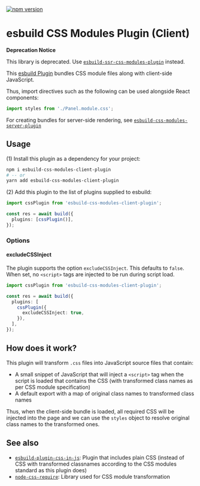 [![npm version](https://badge.fury.io/js/esbuild-css-modules-client-plugin.svg)](https://badge.fury.io/js/esbuild-css-modules-client-plugin)

# esbuild CSS Modules Plugin (Client)

**Deprecation Notice**

This library is deprecated. Use [`esbuild-ssr-css-modules-plugin`](https://www.npmjs.com/package/esbuild-ssr-css-modules-plugin) instead.

This [esbuild Plugin](https://esbuild.github.io/plugins/) bundles CSS module files along with client-side JavaScript.

Thus, import directives such as the following can be used alongside React components:

```typescript
import styles from './Panel.module.css';
```

For creating bundles for server-side rendering, see [`esbuild-css-modules-server-plugin`](https://www.npmjs.com/package/esbuild-css-modules-server-plugin)

## Usage

(1) Install this plugin as a dependency for your project:

```sh
npm i esbuild-css-modules-client-plugin
# -- or
yarn add esbuild-css-modules-client-plugin
```

(2) Add this plugin to the list of plugins supplied to esbuild:

```typescript
import cssPlugin from 'esbuild-css-modules-client-plugin';

const res = await build({
  plugins: [cssPlugin()],
});
```

### Options

#### excludeCSSInject

The plugin supports the option `excludeCSSInject`. This defaults to `false`. When set, no `<script>` tags are injected to be run during script load.

```typescript
import cssPlugin from 'esbuild-css-modules-client-plugin';

const res = await build({
  plugins: [
    cssPlugin({
      excludeCSSInject: true,
    }),
  ],
});
```

## How does it work?

This plugin will transform `.css` files into JavaScript source files that contain:

- A small snippet of JavaScript that will inject a `<script>` tag when the script is loaded that contains the CSS (with transformed class names as per CSS module specification)
- A default export with a map of original class names to transformed class names

Thus, when the client-side bundle is loaded, all required CSS will be injected into the page and we can use the `styles` object to resolve original class names to the transformed ones.

## See also

- [`esbuild-plugin-css-in-js`](https://github.com/karishmashuklaa/esbuild-plugin-css-in-js): Plugin that includes plain CSS (instead of CSS with transformed classnames according to the CSS modules standard as this plugin does)
- [`node-css-require`](https://www.npmjs.com/package/node-css-require): Library used for CSS module transformation
